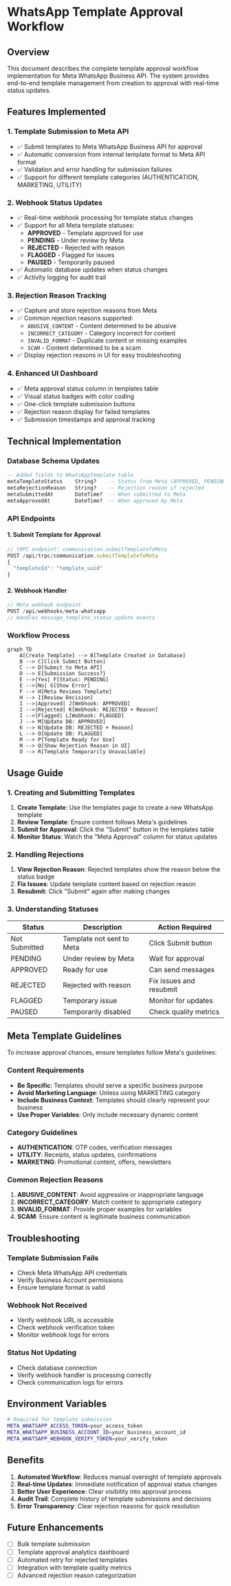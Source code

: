 # WhatsApp Template Approval Workflow

## Overview

This document describes the complete template approval workflow implementation for Meta WhatsApp Business API. The system provides end-to-end template management from creation to approval with real-time status updates.

## Features Implemented

### 1. **Template Submission to Meta API**
- ✅ Submit templates to Meta WhatsApp Business API for approval
- ✅ Automatic conversion from internal template format to Meta API format
- ✅ Validation and error handling for submission failures
- ✅ Support for different template categories (AUTHENTICATION, MARKETING, UTILITY)

### 2. **Webhook Status Updates**
- ✅ Real-time webhook processing for template status changes
- ✅ Support for all Meta template statuses:
  - **APPROVED** - Template approved for use
  - **PENDING** - Under review by Meta
  - **REJECTED** - Rejected with reason
  - **FLAGGED** - Flagged for issues
  - **PAUSED** - Temporarily paused
- ✅ Automatic database updates when status changes
- ✅ Activity logging for audit trail

### 3. **Rejection Reason Tracking**
- ✅ Capture and store rejection reasons from Meta
- ✅ Common rejection reasons supported:
  - `ABUSIVE_CONTENT` - Content determined to be abusive
  - `INCORRECT_CATEGORY` - Category incorrect for content
  - `INVALID_FORMAT` - Duplicate content or missing examples
  - `SCAM` - Content determined to be a scam
- ✅ Display rejection reasons in UI for easy troubleshooting

### 4. **Enhanced UI Dashboard**
- ✅ Meta approval status column in templates table
- ✅ Visual status badges with color coding
- ✅ One-click template submission buttons
- ✅ Rejection reason display for failed templates
- ✅ Submission timestamps and approval tracking

## Technical Implementation

### Database Schema Updates

```sql
-- Added fields to WhatsAppTemplate table
metaTemplateStatus    String?    -- Status from Meta (APPROVED, PENDING, REJECTED, etc.)
metaRejectionReason   String?    -- Rejection reason if rejected
metaSubmittedAt       DateTime?  -- When submitted to Meta
metaApprovedAt        DateTime?  -- When approved by Meta
```

### API Endpoints

#### 1. Submit Template for Approval
```typescript
// tRPC endpoint: communication.submitTemplateToMeta
POST /api/trpc/communication.submitTemplateToMeta
{
  "templateId": "template_uuid"
}
```

#### 2. Webhook Handler
```typescript
// Meta webhook endpoint
POST /api/webhooks/meta-whatsapp
// Handles message_template_status_update events
```

### Workflow Process

```mermaid
graph TD
    A[Create Template] --> B[Template Created in Database]
    B --> C[Click Submit Button]
    C --> D[Submit to Meta API]
    D --> E{Submission Success?}
    E -->|Yes| F[Status: PENDING]
    E -->|No| G[Show Error]
    F --> H[Meta Reviews Template]
    H --> I{Review Decision}
    I -->|Approved| J[Webhook: APPROVED]
    I -->|Rejected| K[Webhook: REJECTED + Reason]
    I -->|Flagged| L[Webhook: FLAGGED]
    J --> M[Update DB: APPROVED]
    K --> N[Update DB: REJECTED + Reason]
    L --> O[Update DB: FLAGGED]
    M --> P[Template Ready for Use]
    N --> Q[Show Rejection Reason in UI]
    O --> R[Template Temporarily Unavailable]
```

## Usage Guide

### 1. Creating and Submitting Templates

1. **Create Template**: Use the templates page to create a new WhatsApp template
2. **Review Template**: Ensure content follows Meta's guidelines
3. **Submit for Approval**: Click the "Submit" button in the templates table
4. **Monitor Status**: Watch the "Meta Approval" column for status updates

### 2. Handling Rejections

1. **View Rejection Reason**: Rejected templates show the reason below the status badge
2. **Fix Issues**: Update template content based on rejection reason
3. **Resubmit**: Click "Submit" again after making changes

### 3. Understanding Statuses

| Status | Description | Action Required |
|--------|-------------|-----------------|
| Not Submitted | Template not sent to Meta | Click Submit button |
| PENDING | Under review by Meta | Wait for approval |
| APPROVED | Ready for use | Can send messages |
| REJECTED | Rejected with reason | Fix issues and resubmit |
| FLAGGED | Temporary issue | Monitor for updates |
| PAUSED | Temporarily disabled | Check quality metrics |

## Meta Template Guidelines

To increase approval chances, ensure templates follow Meta's guidelines:

### Content Requirements
- **Be Specific**: Templates should serve a specific business purpose
- **Avoid Marketing Language**: Unless using MARKETING category
- **Include Business Context**: Templates should clearly represent your business
- **Use Proper Variables**: Only include necessary dynamic content

### Category Guidelines
- **AUTHENTICATION**: OTP codes, verification messages
- **UTILITY**: Receipts, status updates, confirmations
- **MARKETING**: Promotional content, offers, newsletters

### Common Rejection Reasons
1. **ABUSIVE_CONTENT**: Avoid aggressive or inappropriate language
2. **INCORRECT_CATEGORY**: Match content to appropriate category
3. **INVALID_FORMAT**: Provide proper examples for variables
4. **SCAM**: Ensure content is legitimate business communication

## Troubleshooting

### Template Submission Fails
- Check Meta WhatsApp API credentials
- Verify Business Account permissions
- Ensure template format is valid

### Webhook Not Received
- Verify webhook URL is accessible
- Check webhook verification token
- Monitor webhook logs for errors

### Status Not Updating
- Check database connection
- Verify webhook handler is processing correctly
- Check communication logs for errors

## Environment Variables

```bash
# Required for template submission
META_WHATSAPP_ACCESS_TOKEN=your_access_token
META_WHATSAPP_BUSINESS_ACCOUNT_ID=your_business_account_id
META_WHATSAPP_WEBHOOK_VERIFY_TOKEN=your_verify_token
```

## Benefits

1. **Automated Workflow**: Reduces manual oversight of template approvals
2. **Real-time Updates**: Immediate notification of approval status changes
3. **Better User Experience**: Clear visibility into approval process
4. **Audit Trail**: Complete history of template submissions and decisions
5. **Error Transparency**: Clear rejection reasons for quick resolution

## Future Enhancements

- [ ] Bulk template submission
- [ ] Template approval analytics dashboard
- [ ] Automated retry for rejected templates
- [ ] Integration with template quality metrics
- [ ] Advanced rejection reason categorization 